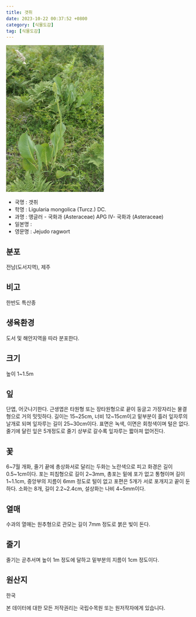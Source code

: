 ```yaml
---
title: 갯취
date: 2023-10-22 00:37:52 +0800
category: [식물도감]
tag: [식물도감]
---
```




![갯취](/assets/img/fileUpload/plants/basic/Asteraceae/Ligularia/P000050814/P000050814_202205_1_th2.jpg)
- 국명 : 갯취
- 학명 : Ligularia mongolica (Turcz.) DC.
- 과명 : 앵글러 - 국화과 (Asteraceae) APG Ⅳ- 국화과 (Asteraceae)
- 일본명 : 
- 영문명 : Jejudo ragwort


## 분포
전남(도서지역), 제주
## 비고
한반도 특산종
## 생육환경
도서 및 해안지역을 따라 분포한다.
## 크기
높이 1~1.5m
## 잎
단엽, 어긋나기한다. 근생엽은 타원형 또는 장타원형으로 끝이 둥글고 가장자리는 물결형으로 거의 밋밋하다. 길이는 15~25cm, 너비 12~15cm이고 밑부분이 흘러 잎자루의 날개로 되며 잎자루는 길이 25~30cm이다. 표면은 녹색, 이면은 회청색이며 털은 없다. 줄기에 달린 잎은 5개정도로 줄기 상부로 갈수록 잎자루는 짧아져 없어진다.
## 꽃
6~7월 개화, 줄기 끝에 총상화서로 달리는 두화는 노란색으로 피고 화경은 길이 0.5~1cm이다. 포는 피침형으로 길이 2~3mm, 총포는 밑에 포가 없고 통형이며 길이 1~1.1cm, 중앙부의 지름이 6mm 정도로 털이 없고 포편은 5개가 서로 포개지고 끝이 둔하다. 소화는 8개, 길이 2.2~2.4cm, 설상화는 나비 4~5mm이다.
## 열매
수과의 열매는 원추형으로 관모는 길이 7mm 정도로 붉은 빛이 돈다.
## 줄기
줄기는 곧추서며 높이 1m 정도에 달하고 밑부분의 지름이 1cm 정도이다.
## 원산지
한국






본 데이터에 대한 모든 저작권리는 국립수목원 또는 원저작자에게 있습니다.
